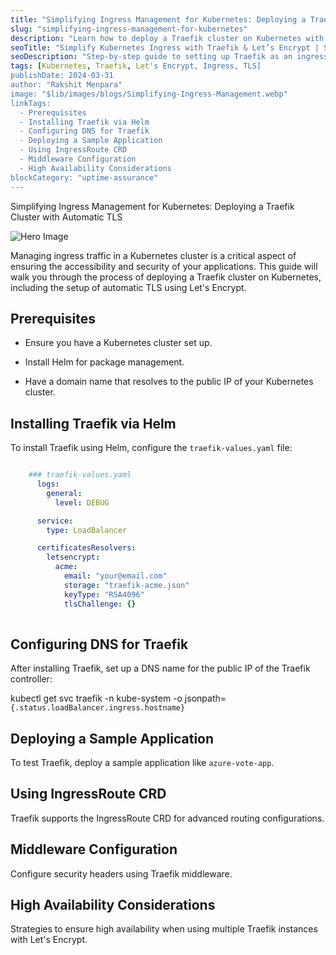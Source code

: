 ```yaml
---
title: "Simplifying Ingress Management for Kubernetes: Deploying a Traefik Cluster with Automatic TLS"
slug: "simplifying-ingress-management-for-kubernetes"
description: "Learn how to deploy a Traefik cluster on Kubernetes with automatic TLS using Let's Encrypt, ensuring secure and seamless ingress management."
seoTitle: "Simplify Kubernetes Ingress with Traefik & Let’s Encrypt | Step-by-Step Guide | Improwised Tech"
seoDescription: "Step-by-step guide to setting up Traefik as an ingress controller on Kubernetes, with automatic TLS certificates using Let's Encrypt."
tags: [Kubernetes, Traefik, Let's Encrypt, Ingress, TLS]
publishDate: 2024-03-31
author: "Rakshit Menpara"
image: "$lib/images/blogs/Simplifying-Ingress-Management.webp"
linkTags:
  - Prerequisites
  - Installing Traefik via Helm
  - Configuring DNS for Traefik
  - Deploying a Sample Application
  - Using IngressRoute CRD
  - Middleware Configuration
  - High Availability Considerations
blockCategory: "uptime-assurance"
---
```


Simplifying Ingress Management for Kubernetes: Deploying a Traefik Cluster with Automatic TLS
    
![Hero Image]($lib/images/blogs/simplifying-ingress-management-for-kubernetes-body.png)

Managing ingress traffic in a Kubernetes cluster is a critical aspect of ensuring the accessibility and security of your applications. This guide will walk you through the process of deploying a Traefik cluster on Kubernetes, including the setup of automatic TLS using Let's Encrypt.

## Prerequisites

- Ensure you have a Kubernetes cluster set up.

- Install Helm for package management.

- Have a domain name that resolves to the public IP of your Kubernetes cluster.

## Installing Traefik via Helm

To install Traefik using Helm, configure the `traefik-values.yaml` file:

```yaml

    ### traefik-values.yaml
      logs:
        general:
          level: DEBUG

      service:
        type: LoadBalancer

      certificatesResolvers:
        letsencrypt:
          acme:
            email: "your@email.com"
            storage: "traefik-acme.json"
            keyType: "RSA4096"
            tlsChallenge: {}
  
```

## Configuring DNS for Traefik

After installing Traefik, set up a DNS name for the public IP of the Traefik controller:

kubectl get svc traefik -n kube-system -o jsonpath=`{.status.loadBalancer.ingress.hostname}`


## Deploying a Sample Application

To test Traefik, deploy a sample application like `azure-vote-app`.

## Using IngressRoute CRD

Traefik supports the IngressRoute CRD for advanced routing configurations.

## Middleware Configuration

Configure security headers using Traefik middleware.

## High Availability Considerations

Strategies to ensure high availability when using multiple Traefik instances with Let's Encrypt.
